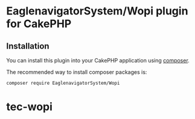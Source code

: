 # EaglenavigatorSystem/Wopi plugin for CakePHP

## Installation

You can install this plugin into your CakePHP application using [composer](https://getcomposer.org).

The recommended way to install composer packages is:

```
composer require EaglenavigatorSystem/Wopi
```
# tec-wopi
